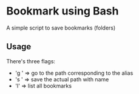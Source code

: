 # Bookmark using Bash

A simple script to save bookmarks (folders)

## Usage

There's three flags:
* 'g <alias>' => go to the path corresponding to the alias
* 's <alias>' => save the actual path with name <alias>
* 'l'         => list all bookmarks
